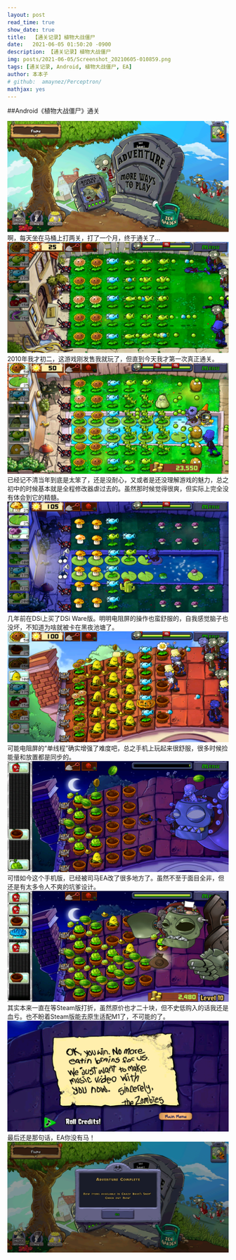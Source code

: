 ```yaml
---
layout: post
read_time: true
show_date: true
title:  【通关记录】植物大战僵尸
date:   2021-06-05 01:50:20 -0900
description: 【通关记录】植物大战僵尸
img: posts/2021-06-05/Screenshot_20210605-010859.png
tags: [通关记录, Android, 植物大战僵尸, EA]
author: 本本子
# github:  amaynez/Perceptron/
mathjax: yes
---
```


##Android《植物大战僵尸》通关
<center><img src='./assets/img/posts/2021-06-05/Screenshot_20210605-010859.png'></center>
啊，每天坐在马桶上打两关，打了一个月，终于通关了…
<center><img src='./assets/img/posts/2021-06-05/Screenshot_20210509-013651.png'></center>
2010年我才初二，这游戏刚发售我就玩了，但直到今天我才第一次真正通关。
<center><img src='./assets/img/posts/2021-06-05/Screenshot_20210525-225735.png'></center>
已经记不清当年到底是太笨了，还是没耐心，又或者是还没理解游戏的魅力，总之初中的时候基本就是全程修改器虐过去的。虽然那时候觉得很爽，但实际上完全没有体会到它的精髓。
<center><img src='./assets/img/posts/2021-06-05/Screenshot_20210529-231241.png'></center>
几年前在DSi上买了DSi Ware版。明明电阻屏的操作也蛮舒服的，自我感觉脑子也没坏，不知道为啥就被卡在黑夜池塘了。
<center><img src='./assets/img/posts/2021-06-05/Screenshot_20210605-004237.png'></center>
可能电阻屏的“单线程”确实增强了难度吧，总之手机上玩起来很舒服，很多时候捡能量和放置都是同步的。
<center><img src='./assets/img/posts/2021-06-05/Screenshot_20210605-005814.png'></center>
可惜如今这个手机版，已经被司马EA改了很多地方了。虽然不至于面目全非，但还是有太多令人不爽的坑爹设计。
<center><img src='./assets/img/posts/2021-06-05/Screenshot_20210605-010509.png'></center>
其实本来一直在等Steam版打折，虽然原价也才二十块，但不史低购入的话我还是血亏。也不盼着Steam版能去原生适配M1了，不可能的了。
<center><img src='./assets/img/posts/2021-06-05/Screenshot_20210605-010532.png'></center>
最后还是那句话，EA你没有马！
<center><img src='./assets/img/posts/2021-06-05/Screenshot_20210605-010551.png'></center>